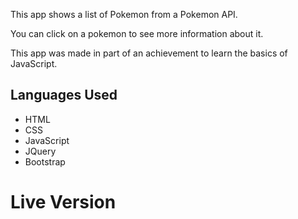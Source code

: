 This app shows a list of Pokemon from a Pokemon API.

You can click on a pokemon to see more information about it.

This app was made in part of an achievement to learn the basics of JavaScript.

## Languages Used
* HTML
* CSS
* JavaScript
* JQuery
* Bootstrap

# Live Version

